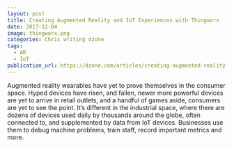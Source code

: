 ```yaml
---
layout: post
title: Creating Augmented Reality and IoT Experiences with Thingworx
date: 2017-12-04
image: thingworx.png
categories: Chris writing dzone
tags:
  - AR
  - IoT
publication_url: https://dzone.com/articles/creating-augmented-reality-and-iot-experiences-wit
---
```


Augmented reality wearables have yet to prove themselves in the consumer space. Hyped devices have risen, and fallen, newer more powerful devices are yet to arrive in retail outlets, and a handful of games aside, consumers are yet to see the point. It’s different in the industrial space, where there are dozens of devices used daily by thousands around the globe, often connected to, and supplemented by data from IoT devices. Businesses use them to debug machine problems, train staff, record important metrics and more.
